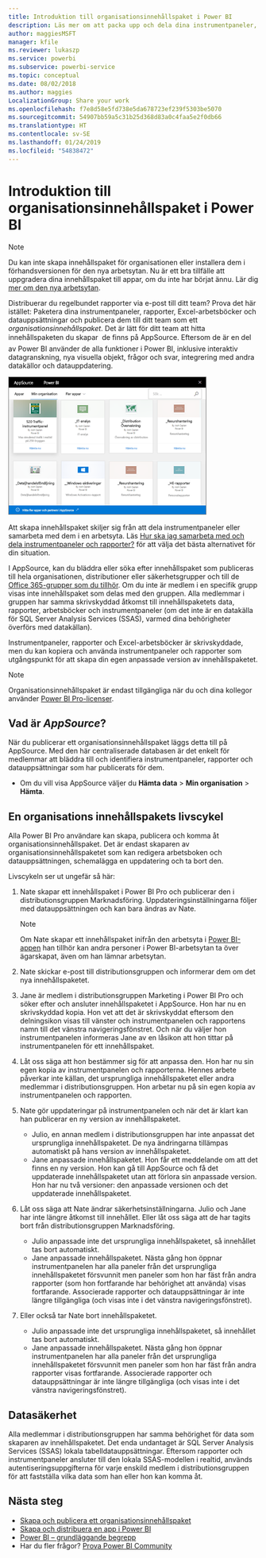 ```yaml
---
title: Introduktion till organisationsinnehållspaket i Power BI
description: Läs mer om att packa upp och dela dina instrumentpaneler, rapporter, Excel-arbetsböcker och datauppsättningar med dina kollegor som organisationsinnehållspaket.
author: maggiesMSFT
manager: kfile
ms.reviewer: lukaszp
ms.service: powerbi
ms.subservice: powerbi-service
ms.topic: conceptual
ms.date: 08/02/2018
ms.author: maggies
LocalizationGroup: Share your work
ms.openlocfilehash: f7e8d58e5fd738e5da678723ef239f5303be5070
ms.sourcegitcommit: 54907bb59a5c31b25d368d83a0c4faa5e2f0db66
ms.translationtype: HT
ms.contentlocale: sv-SE
ms.lasthandoff: 01/24/2019
ms.locfileid: "54838472"
---
```

# <a name="intro-to-organizational-content-packs-in-power-bi"></a>Introduktion till organisationsinnehållspaket i Power BI
> [!NOTE]
> Du kan inte skapa innehållspaket för organisationen eller installera dem i förhandsversionen för den nya arbetsytan. Nu är ett bra tillfälle att uppgradera dina innehållspaket till appar, om du inte har börjat ännu. Lär dig [mer om den nya arbetsytan](service-create-the-new-workspaces.md).
> 

Distribuerar du regelbundet rapporter via e-post till ditt team? Prova det här istället: Paketera dina instrumentpaneler, rapporter, Excel-arbetsböcker och datauppsättningar och publicera dem till ditt team som ett *organisationsinnehållspaket*. Det är lätt för ditt team att hitta innehållspaketen du skapar &#151; de finns på AppSource. Eftersom de är en del av Power BI använder de alla funktioner i Power BI, inklusive interaktiv datagranskning, nya visuella objekt, frågor och svar, integrering med andra datakällor och datauppdatering.

![](media/service-organizational-content-pack-introduction/power-bi-org-content-packs.png)

Att skapa innehållspaket skiljer sig från att dela instrumentpaneler eller samarbeta med dem i en arbetsyta. Läs [Hur ska jag samarbeta med och dela instrumentpaneler och rapporter?](service-how-to-collaborate-distribute-dashboards-reports.md) för att välja det bästa alternativet för din situation. 

I AppSource, kan du bläddra eller söka efter innehållspaket som publiceras till hela organisationen, distributioner eller säkerhetsgrupper och till de [Office 365-grupper som du tillhör](https://support.office.com/article/Create-a-group-in-Office-365-7124dc4c-1de9-40d4-b096-e8add19209e9). Om du inte är medlem i en specifik grupp visas inte innehållspaket som delas med den gruppen. Alla medlemmar i gruppen har samma skrivskyddad åtkomst till innehållspaketets data, rapporter, arbetsböcker och instrumentpaneler (om det inte är en datakälla för SQL Server Analysis Services (SSAS), varmed dina behörigheter överförs med datakällan).

Instrumentpaneler, rapporter och Excel-arbetsböcker är skrivskyddade, men du kan kopiera och använda instrumentpaneler och rapporter som utgångspunkt för att skapa din egen anpassade version av innehållspaketet.

> [!NOTE]
> Organisationsinnehållspaket är endast tillgängliga när du och dina kollegor använder [Power BI Pro-licenser](service-features-license-type.md).
> 
> 

## <a name="what-is-appsource"></a>Vad är *AppSource*?
När du publicerar ett organisationsinnehållspaket läggs detta till på AppSource.  Med den här centraliserade databasen är det enkelt för medlemmar att bläddra till och identifiera instrumentpaneler, rapporter och datauppsättningar som har publicerats för dem.  

* Om du vill visa AppSource väljer du **Hämta data** > **Min organisation** > **Hämta**.

## <a name="the-life-cycle-of-an-organizational-content-pack"></a>En organisations innehållspakets livscykel
Alla Power BI Pro användare kan skapa, publicera och komma åt organisationsinnehållspaket. Det är endast skaparen av organisationsinnehållspaketet som kan redigera arbetsboken och datauppsättningen, schemalägga en uppdatering och ta bort den.

Livscykeln ser ut ungefär så här:

1. Nate skapar ett innehållspaket i Power BI Pro och publicerar den i distributionsgruppen Marknadsföring. Uppdateringsinställningarna följer med datauppsättningen och kan bara ändras av Nate.
   
   > [!NOTE]
   > Om Nate skapar ett innehållspaket inifrån den arbetsyta i [Power BI-appen](service-create-distribute-apps.md) han tillhör kan andra personer i Power BI-arbetsytan ta över ägarskapat, även om han lämnar arbetsytan.
   > 
   > 
2. Nate skickar e-post till distributionsgruppen och informerar dem om det nya innehållspaketet.
3. Jane är medlem i distributionsgruppen Marketing i Power BI Pro och söker efter och ansluter innehållspaketet i AppSource. Hon har nu en skrivskyddad kopia.  Hon vet att det är skrivskyddat eftersom den delningsikon visas till vänster och instrumentpanelen och rapportens namn till det vänstra navigeringsfönstret. Och när du väljer hon instrumentpanelen informeras Jane av en låsikon att hon tittar på instrumentpanelen för ett innehållspaket. 
4. Låt oss säga att hon bestämmer sig för att anpassa den. Hon har nu sin egen kopia av instrumentpanelen och rapporterna. Hennes arbete påverkar inte källan, det ursprungliga innehållspaketet eller andra medlemmar i distributionsgruppen. Hon arbetar nu på sin egen kopia av instrumentpanelen och rapporten.
5. Nate gör uppdateringar på instrumentpanelen och när det är klart kan han publicerar en ny version av innehållspaketet.
   
   * Julio, en annan medlem i distributionsgruppen har inte anpassat det ursprungliga innehållspaketet. De nya ändringarna tillämpas automatiskt på hans version av innehållspaketet.  
   * Jane anpassade innehållspaketet. Hon får ett meddelande om att det finns en ny version.  Hon kan gå till AppSource och få det uppdaterade innehållspaketet utan att förlora sin anpassade version. Hon har nu två versioner: den anpassade versionen och det uppdaterade innehållspaketet.
6. Låt oss säga att Nate ändrar säkerhetsinställningarna. Julio och Jane har inte längre åtkomst till innehållet. Eller låt oss säga att de har tagits bort från distributionsgruppen Marknadsföring.
   
   * Julio anpassade inte det ursprungliga innehållspaketet, så innehållet tas bort automatiskt. 
   * Jane anpassade innehållspaketet. Nästa gång hon öppnar instrumentpanelen har alla paneler från det ursprungliga innehållspaketet försvunnit men paneler som hon har fäst från andra rapporter (som hon fortfarande har behörighet att använda) visas fortfarande. Associerade rapporter och datauppsättningar är inte längre tillgängliga (och visas inte i det vänstra navigeringsfönstret).
7. Eller också tar Nate bort innehållspaketet.
   
   * Julio anpassade inte det ursprungliga innehållspaketet, så innehållet tas bort automatiskt. 
   * Jane anpassade innehållspaketet. Nästa gång hon öppnar instrumentpanelen har alla paneler från det ursprungliga innehållspaketet försvunnit men paneler som hon har fäst från andra rapporter visas fortfarande. Associerade rapporter och datauppsättningar är inte längre tillgängliga (och visas inte i det vänstra navigeringsfönstret).

## <a name="data-security"></a>Datasäkerhet
Alla medlemmar i distributionsgruppen har samma behörighet för data som skaparen av innehållspaketet. Det enda undantaget är SQL Server Analysis Services (SSAS) lokala tabelldatauppsättningar. Eftersom rapporter och instrumentpaneler ansluter till den lokala SSAS-modellen i realtid, används autentiseringsuppgifterna för varje enskild medlem i distributionsgruppen för att fastställa vilka data som han eller hon kan komma åt.

## <a name="next-steps"></a>Nästa steg
* [Skapa och publicera ett organisationsinnehållspaket](service-organizational-content-pack-create-and-publish.md)
* [Skapa och distribuera en app i Power BI](service-create-distribute-apps.md) 
* [Power BI – grundläggande begrepp](consumer/end-user-basic-concepts.md)
* Har du fler frågor? [Prova Power BI Community](http://community.powerbi.com/)

